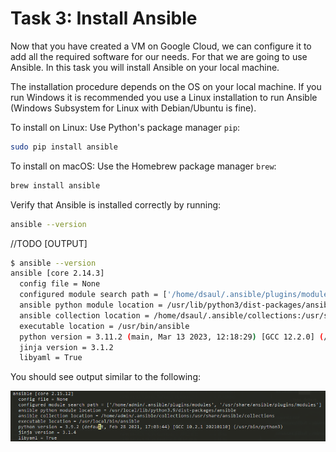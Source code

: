 # Task 3: Install Ansible

Now that you have created a VM on Google Cloud, we can configure it to add all the required software for our needs. For that we are going to use Ansible. In this task you will install Ansible on your local machine.

The installation procedure depends on the OS on your local machine. If you run Windows it is recommended you use a Linux installation to run Ansible (Windows Subsystem for Linux with Debian/Ubuntu is fine).

To install on Linux: Use Python's package manager `pip`:

```bash
sudo pip install ansible
```

To install on macOS: Use the Homebrew package manager `brew`:

```bash
brew install ansible
```

Verify that Ansible is installed correctly by running:

```bash
ansible --version
```

//TODO
[OUTPUT]
```bash
$ ansible --version
ansible [core 2.14.3]
  config file = None
  configured module search path = ['/home/dsaul/.ansible/plugins/modules', '/usr/share/ansible/plugins/modules']
  ansible python module location = /usr/lib/python3/dist-packages/ansible
  ansible collection location = /home/dsaul/.ansible/collections:/usr/share/ansible/collections
  executable location = /usr/bin/ansible
  python version = 3.11.2 (main, Mar 13 2023, 12:18:29) [GCC 12.2.0] (/usr/bin/python3)
  jinja version = 3.1.2
  libyaml = True
```

You should see output similar to the following:

![Ansible Version](./img/ansibleVersion.png)